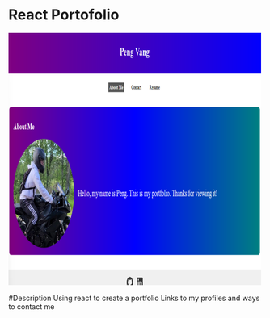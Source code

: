 # React Portofolio

<img src="./src/img/screenshot.png" width="500" height="500"> 

#Description
Using react to create a portfolio
Links to my profiles and ways to contact me


